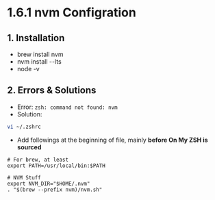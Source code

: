 # 1.6.1 nvm Configration

## 1. Installation

* brew install nvm
* nvm install --lts
* node -v

## 2. Errors & Solutions

* Error:  `zsh: command not found: nvm`
* Solution:

```bash
vi ~/.zshrc
```

* Add followings at the beginning of file, mainly **before On My ZSH is sourced**

```text
# For brew, at least
export PATH=/usr/local/bin:$PATH

# NVM Stuff
export NVM_DIR="$HOME/.nvm"
. "$(brew --prefix nvm)/nvm.sh"
```

